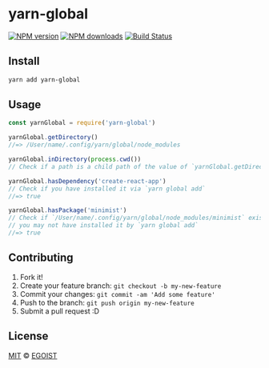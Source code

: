 # yarn-global

[![NPM version](https://img.shields.io/npm/v/yarn-global.svg?style=flat-square)](https://npmjs.com/package/yarn-global) [![NPM downloads](https://img.shields.io/npm/dm/yarn-global.svg?style=flat-square)](https://npmjs.com/package/yarn-global) [![Build Status](https://img.shields.io/circleci/project/egoist/yarn-global/master.svg?style=flat-square)](https://circleci.com/gh/egoist/yarn-global)

## Install

```bash
yarn add yarn-global
```

## Usage

```js
const yarnGlobal = require('yarn-global')

yarnGlobal.getDirectory()
//=> /User/name/.config/yarn/global/node_modules

yarnGlobal.inDirectory(process.cwd())
// Check if a path is a child path of the value of `yarnGlobal.getDirectory()`

yarnGlobal.hasDependency('create-react-app')
// Check if you have installed it via `yarn global add`
//=> true

yarnGlobal.hasPackage('minimist')
// Check if `/User/name/.config/yarn/global/node_modules/minimist` exists
// you may not have installed it by `yarn global add`
//=> true
```

## Contributing

1. Fork it!
2. Create your feature branch: `git checkout -b my-new-feature`
3. Commit your changes: `git commit -am 'Add some feature'`
4. Push to the branch: `git push origin my-new-feature`
5. Submit a pull request :D

## License

[MIT](https://egoist.mit-license.org/) © [EGOIST](https://github.com/egoist)
